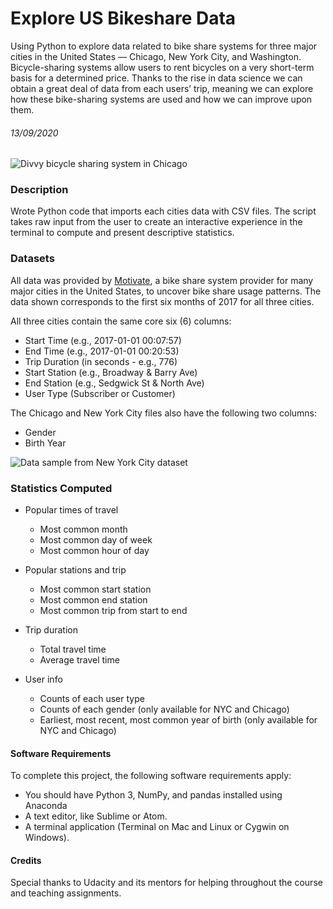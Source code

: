 # Explore US Bikeshare Data
Using Python to explore data related to bike share systems for three major cities in the United States — Chicago, New York City, and Washington. Bicycle-sharing systems allow users to rent bicycles on a very short-term basis for a determined price. Thanks to the rise in data science we can obtain a great deal of data from each users’ trip, meaning we can explore how these bike-sharing systems are used and how we can improve upon them.
###### 13/09/2020

![Divvy bicycle sharing system in Chicago](https://video.udacity-data.com/topher/2018/March/5aa7718d_divvy/divvy.jpg)

### Description
Wrote Python code that imports each cities data with CSV files. The script takes raw input from the user to create an interactive experience in the terminal to compute and present descriptive statistics.

### Datasets
All data was provided by [Motivate](https://www.motivateco.com/), a bike share system provider for many major cities in the United States, to uncover bike share usage patterns. The data shown corresponds to the first six months of 2017 for all three cities.

All three cities contain the same core six (6) columns:

* Start Time (e.g., 2017-01-01 00:07:57)
* End Time (e.g., 2017-01-01 00:20:53)
* Trip Duration (in seconds - e.g., 776)
* Start Station (e.g., Broadway & Barry Ave)
* End Station (e.g., Sedgwick St & North Ave)
* User Type (Subscriber or Customer)

The Chicago and New York City files also have the following two columns:

* Gender
* Birth Year

![Data sample from New York City dataset](https://video.udacity-data.com/topher/2018/March/5aa771dc_nyc-data/nyc-data.png)

### Statistics Computed
* Popular times of travel
  * Most common month
  * Most common day of week
  * Most common hour of day

* Popular stations and trip
  * Most common start station
  * Most common end station
  * Most common trip from start to end

* Trip duration
  * Total travel time
  * Average travel time

* User info
  * Counts of each user type
  * Counts of each gender (only available for NYC and Chicago)
  * Earliest, most recent, most common year of birth (only available for NYC and Chicago)

#### Software Requirements
To complete this project, the following software requirements apply:

* You should have Python 3, NumPy, and pandas installed using Anaconda
* A text editor, like Sublime or Atom.
* A terminal application (Terminal on Mac and Linux or Cygwin on Windows).

#### Credits
Special thanks to Udacity and its mentors for helping throughout the course and teaching assignments.
